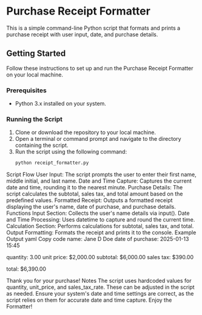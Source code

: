 # Purchase Receipt Formatter

This is a simple command-line Python script that formats and prints a purchase receipt with user input, date, and purchase details.

## Getting Started

Follow these instructions to set up and run the Purchase Receipt Formatter on your local machine.

### Prerequisites
- Python 3.x installed on your system.

### Running the Script
1. Clone or download the repository to your local machine.
2. Open a terminal or command prompt and navigate to the directory containing the script.
3. Run the script using the following command:
   ```bash
   python receipt_formatter.py
Script Flow
User Input: The script prompts the user to enter their first name, middle initial, and last name.
Date and Time Capture: Captures the current date and time, rounding it to the nearest minute.
Purchase Details: The script calculates the subtotal, sales tax, and total amount based on the predefined values.
Formatted Receipt: Outputs a formatted receipt displaying the user's name, date of purchase, and purchase details.
Functions
Input Section: Collects the user's name details via input().
Date and Time Processing: Uses datetime to capture and round the current time.
Calculation Section: Performs calculations for subtotal, sales tax, and total.
Output Formatting: Formats the receipt and prints it to the console.
Example Output
yaml
Copy code
name:              Jane D Doe
date of purchase:  2025-01-13 15:45

quantity:          3.00
unit price:    $2,000.00
subtotal:      $6,000.00
sales tax:       $390.00

total:          $6,390.00

Thank you for your purchase!
Notes
The script uses hardcoded values for quantity, unit_price, and sales_tax_rate. These can be adjusted in the script as needed.
Ensure your system's date and time settings are correct, as the script relies on them for accurate date and time capture.
Enjoy the Formatter!